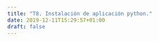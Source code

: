 ```yaml
---
title: "T8. Instalación de aplicación python."
date: 2019-12-11T15:29:57+01:00
draft: false
---
```


